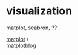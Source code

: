 # visualization

matplot, seabron, ??

[matplot](https://matplotlib.org/2.0.2/gallery.html)  /  
[matplotblog](https://wikidocs.net/92114)
